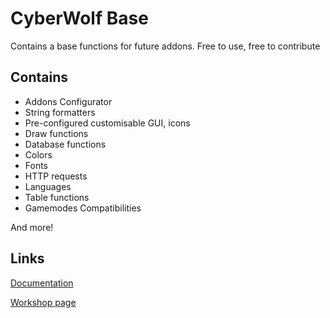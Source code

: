 # CyberWolf Base

Contains a base functions for future addons. Free to use, free to contribute

## Contains

- Addons Configurator
- String formatters
- Pre-configured customisable GUI, icons
- Draw functions
- Database functions
- Colors
- Fonts
- HTTP requests
- Languages
- Table functions
- Gamemodes Compatibilities

And more!

## Links

[Documentation](http://codelit.github.io/gmod-cw-base/)

[Workshop page](https://steamcommunity.com/sharedfiles/filedetails/?id=2394292123)